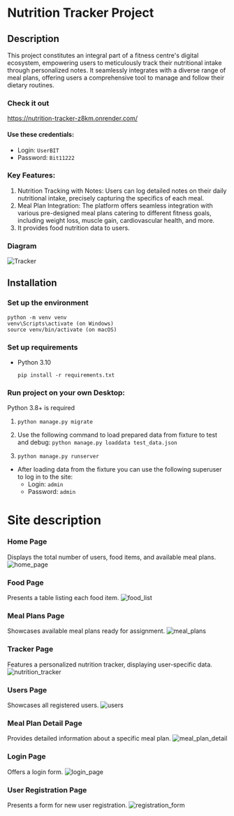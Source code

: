 # Nutrition Tracker Project

## Description
This project constitutes an integral part of a fitness centre's digital ecosystem, empowering users to meticulously track their nutritional intake through personalized notes. It seamlessly integrates with a diverse range of meal plans, 
offering users a comprehensive tool to manage and follow their dietary routines.

### Check it out
https://nutrition-tracker-z8km.onrender.com/

#### Use these credentials:

  - Login: `UserBIT`
  - Password: `Bit11222`

### Key Features:

1) Nutrition Tracking with Notes: Users can log detailed notes on their daily nutritional intake, precisely capturing the specifics of each meal.
2) Meal Plan Integration: The platform offers seamless integration with various pre-designed meal plans catering to different fitness goals, including weight loss, muscle gain, cardiovascular health, and more.
3) It provides food nutrition data to users.

### Diagram
![Tracker](https://github.com/Shatrovskyi/nutrition_tracker/assets/61559978/c79677ea-1d6d-473c-bc37-f79eed3473b2)

## Installation

### Set up the environment
    
    python -m venv venv
    venv\Scripts\activate (on Windows)
    source venv/bin/activate (on macOS)
    

### Set up requirements
- Python 3.10

    ```
    pip install -r requirements.txt
    ```

### Run project on your own Desktop:

  Python 3.8+ is required 

1) `python manage.py migrate`

2) Use the following command to load prepared data from fixture to test and 
debug: `python manage.py loaddata test_data.json`

3) `python manage.py runserver`

- After loading data from the fixture you can use the following superuser to log in to the site:
  - Login: `admin`
  - Password: `admin`

# Site description

### Home Page
Displays the total number of users, food items, and available meal plans.
![home_page](https://github.com/Shatrovskyi/nutrition_tracker/assets/61559978/0675cdbc-efb7-4be4-a91c-2dccd20ca718)

### Food Page
Presents a table listing each food item.
![food_list](https://github.com/Shatrovskyi/nutrition_tracker/assets/61559978/930761ea-32ee-4bac-981b-cfec99b242aa)

### Meal Plans Page
Showcases available meal plans ready for assignment.
![meal_plans](https://github.com/Shatrovskyi/nutrition_tracker/assets/61559978/d53c7e23-e4d1-4f8b-a4fb-a365dcfff2b8)

### Tracker Page
Features a personalized nutrition tracker, displaying user-specific data.
![nutrition_tracker](https://github.com/Shatrovskyi/nutrition_tracker/assets/61559978/a5b63855-5e23-4f8c-a82b-b0683147599e)

### Users Page
Showcases all registered users.
![users](https://github.com/Shatrovskyi/nutrition_tracker/assets/61559978/f8cfa298-50eb-46f5-8248-71462eb5c791)

### Meal Plan Detail Page
Provides detailed information about a specific meal plan.
![meal_plan_detail](https://github.com/Shatrovskyi/nutrition_tracker/assets/61559978/d90b887b-70b0-4797-803a-043ca26551b3)

### Login Page
Offers a login form.
![login_page](https://github.com/Shatrovskyi/nutrition_tracker/assets/61559978/72be36a4-707f-4cec-981f-464bdf1bb605)

### User Registration Page
Presents a form for new user registration.
![registration_form](https://github.com/Shatrovskyi/nutrition_tracker/assets/61559978/67cf8739-3e06-41ba-937b-d25bf86f315b)
